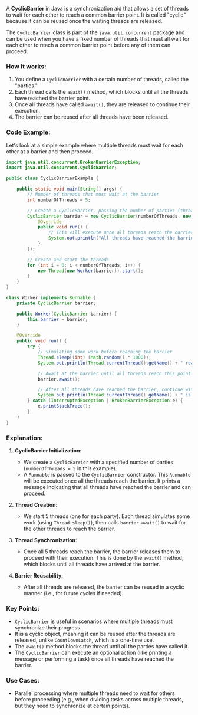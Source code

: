 A **CyclicBarrier** in Java is a synchronization aid that allows a set of threads to wait for each other to reach a
common barrier point. It is called "cyclic" because it can be reused once the waiting threads are released.

The `CyclicBarrier` class is part of the `java.util.concurrent` package and can be used when you have a fixed number of
threads that must all wait for each other to reach a common barrier point before any of them can proceed.

### How it works:

1. You define a `CyclicBarrier` with a certain number of threads, called the "parties."
2. Each thread calls the `await()` method, which blocks until all the threads have reached the barrier point.
3. Once all threads have called `await()`, they are released to continue their execution.
4. The barrier can be reused after all threads have been released.

### Code Example:

Let's look at a simple example where multiple threads must wait for each other at a barrier and then proceed.

```java
import java.util.concurrent.BrokenBarrierException;
import java.util.concurrent.CyclicBarrier;

public class CyclicBarrierExample {

    public static void main(String[] args) {
        // Number of threads that must wait at the barrier
        int numberOfThreads = 5;

        // Create a CyclicBarrier, passing the number of parties (threads) required
        CyclicBarrier barrier = new CyclicBarrier(numberOfThreads, new Runnable() {
            @Override
            public void run() {
                // This will execute once all threads reach the barrier
                System.out.println("All threads have reached the barrier, let's proceed!");
            }
        });

        // Create and start the threads
        for (int i = 0; i < numberOfThreads; i++) {
            new Thread(new Worker(barrier)).start();
        }
    }
}

class Worker implements Runnable {
    private CyclicBarrier barrier;

    public Worker(CyclicBarrier barrier) {
        this.barrier = barrier;
    }

    @Override
    public void run() {
        try {
            // Simulating some work before reaching the barrier
            Thread.sleep((int) (Math.random() * 1000));
            System.out.println(Thread.currentThread().getName() + " reached the barrier");

            // Await at the barrier until all threads reach this point
            barrier.await();

            // After all threads have reached the barrier, continue with the rest of the work
            System.out.println(Thread.currentThread().getName() + " is continuing execution after the barrier");
        } catch (InterruptedException | BrokenBarrierException e) {
            e.printStackTrace();
        }
    }
}
```

### Explanation:

1. **CyclicBarrier Initialization**:

    * We create a `CyclicBarrier` with a specified number of parties (`numberOfThreads = 5` in this example).
    * A `Runnable` is passed to the `CyclicBarrier` constructor. This `Runnable` will be executed once all the threads
      reach the barrier. It prints a message indicating that all threads have reached the barrier and can proceed.

2. **Thread Creation**:

    * We start 5 threads (one for each party). Each thread simulates some work (using `Thread.sleep()`), then calls
      `barrier.await()` to wait for the other threads to reach the barrier.

3. **Thread Synchronization**:

    * Once all 5 threads reach the barrier, the barrier releases them to proceed with their execution. This is done by
      the `await()` method, which blocks until all threads have arrived at the barrier.

4. **Barrier Reusability**:

    * After all threads are released, the barrier can be reused in a cyclic manner (i.e., for future cycles if needed).

### Key Points:

* `CyclicBarrier` is useful in scenarios where multiple threads must synchronize their progress.
* It is a cyclic object, meaning it can be reused after the threads are released, unlike `CountDownLatch`, which is a
  one-time use.
* The `await()` method blocks the thread until all the parties have called it.
* The `CyclicBarrier` can execute an optional action (like printing a message or performing a task) once all threads
  have reached the barrier.

### Use Cases:

* Parallel processing where multiple threads need to wait for others before proceeding (e.g., when dividing tasks across
  multiple threads, but they need to synchronize at certain points).

